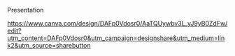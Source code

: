 Presentation

https://www.canva.com/design/DAFp0Vdosr0/AaTQUywbv3L_yJ9yB0ZdFw/edit?utm_content=DAFp0Vdosr0&utm_campaign=designshare&utm_medium=link2&utm_source=sharebutton

